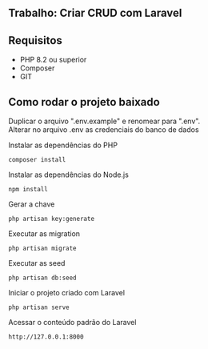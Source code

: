 ## Trabalho: Criar CRUD com Laravel

## Requisitos

-   PHP 8.2 ou superior
-   Composer
-   GIT

## Como rodar o projeto baixado

Duplicar o arquivo ".env.example" e renomear para ".env".<br>
Alterar no arquivo .env as credenciais do banco de dados<br>

Instalar as dependências do PHP

```
composer install
```

Instalar as dependências do Node.js

```
npm install
```

Gerar a chave

```
php artisan key:generate
```

Executar as migration

```
php artisan migrate
```

Executar as seed

```
php artisan db:seed
```

Iniciar o projeto criado com Laravel

```
php artisan serve
```

Acessar o conteúdo padrão do Laravel

```
http://127.0.0.1:8000
```

